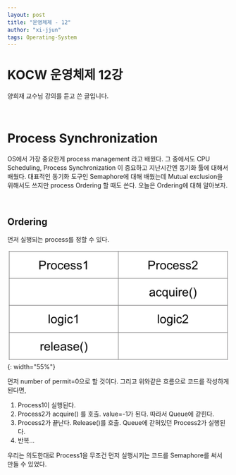 ```yaml
---
layout: post
title: "운영체제 - 12"
author: "xi-jjun"
tags: Operating-System
---
```


# KOCW 운영체제 12강

양희재 교수님 강의를 듣고 쓴 글입니다. 

<br>

# Process Synchronization

OS에서 가장 중요한게 process management 라고 배웠다. 그 중에서도 CPU Scheduling, Process Synchronization 이 중요하고 지난시간엔 동기화 툴에 대해서 배웠다. 대표적인 동기화 도구인 Semaphore에 대해 배웠는데 Mutual exclusion을 위해서도 쓰지만 process Ordering 할 때도 쓴다. 오늘은 Ordering에 대해 알아보자.

<br>

## Ordering

먼저 실행되는 process를 정할 수 있다.

![os12_1](https://github.com/xi-jjun/xi-jjun.github.io/blob/master/_posts/operating-system/img/os12_1.png?raw=True){: width="55%"}

먼저 number of permit=0으로 할 것이다. 그리고 위와같은 흐름으로 코드를 작성하게 된다면,

1. Process1이 실행된다.
2. Process2가 acquire() 를 호출. value=-1가 된다. 따라서 Queue에 갇힌다.
3. Process2가 끝난다. Release()를 호출. Queue에 갇혀있던 Process2가 실행된다.
4. 반복...

우리는 의도한대로 Process1을 무조건 먼저 실행시키는 코드를 Semaphore를 써서 만들 수 있었다.
